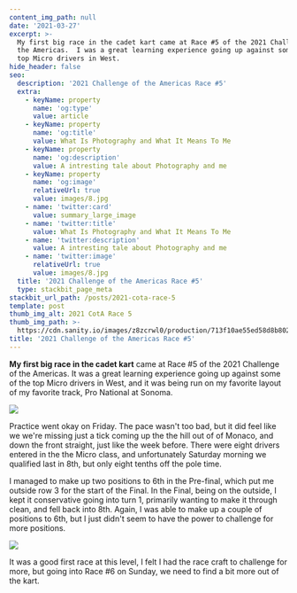 ```yaml
---
content_img_path: null
date: '2021-03-27'
excerpt: >-
  My first big race in the cadet kart came at Race #5 of the 2021 Challenge of
  the Americas.  I was a great learning experience going up against some of the
  top Micro drivers in West.
hide_header: false
seo:
  description: '2021 Challenge of the Americas Race #5'
  extra:
    - keyName: property
      name: 'og:type'
      value: article
    - keyName: property
      name: 'og:title'
      value: What Is Photography and What It Means To Me
    - keyName: property
      name: 'og:description'
      value: A intresting tale about Photography and me
    - keyName: property
      name: 'og:image'
      relativeUrl: true
      value: images/8.jpg
    - name: 'twitter:card'
      value: summary_large_image
    - name: 'twitter:title'
      value: What Is Photography and What It Means To Me
    - name: 'twitter:description'
      value: A intresting tale about Photography and me
    - name: 'twitter:image'
      relativeUrl: true
      value: images/8.jpg
  title: '2021 Challenge of the Americas Race #5'
  type: stackbit_page_meta
stackbit_url_path: /posts/2021-cota-race-5
template: post
thumb_img_alt: 2021 CotA Race 5
thumb_img_path: >-
  https://cdn.sanity.io/images/z8zcrwl0/production/713f10ae55ed58d8b80201ed717e1a5e15d7de37-4898x3265.jpg
title: '2021 Challenge of the Americas Race #5'
---
```

**My first big race in the cadet kart** came at Race #5 of the 2021 Challenge of the Americas.  It was a great learning experience going up against some of the top Micro drivers in West, and it was being run on my favorite layout of my favorite track, Pro National at Sonoma.

![](https://cdn.sanity.io/images/z8zcrwl0/production/71f001f5fa838b4a37fce2759004257498672b85-5472x3648.jpg)

Practice went okay on Friday.  The pace wasn't too bad, but it did feel like we we're missing just a tick coming up the the hill out of of Monaco, and down the front straight, just like the week before.  There were eight drivers entered in the the Micro class, and unfortunately Saturday morning we qualified last in 8th, but only eight tenths off the pole time.  

I managed to make up two positions to 6th in the Pre-final, which put me outside row 3 for the start of the Final.  In the Final, being on the outside, I kept it conservative going into turn 1, primarily wanting to make it through clean, and fell back into 8th.  Again, I was able to make up a couple of positions to 6th, but I just didn't seem to have the power to challenge for more positions.

![](https://cdn.sanity.io/images/z8zcrwl0/production/a71440c720e39f2c517c51625838b362f59a7443-5472x3648.jpg)

It was a good first race at this level, I felt I had the race craft to challenge for more, but going into Race #6 on Sunday, we need to find a bit more out of the kart.
